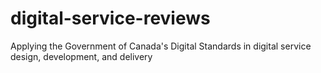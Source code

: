 # digital-service-reviews
Applying the Government of Canada's Digital Standards in digital service design, development, and delivery
